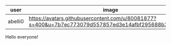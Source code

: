 | **user** | **image** | **name** |
| --- | --- | --- |
| abelli0 | https://avatars.githubusercontent.com/u/80081877?s=400&u=7b7ec773079d557857ed3e14afbf295688b3cbba&v=4 | Amira Belli |

Hello everyone! 
